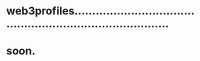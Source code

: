 # web3profiles................................................................................
# soon.
